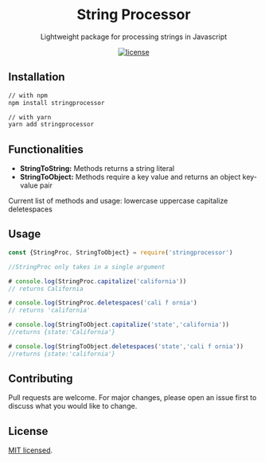 <h1 align="center">String Processor</h1>

<div align="center">

Lightweight package for processing strings in Javascript 

[![license](https://img.shields.io/badge/license-MIT-blue.svg)](https://github.com/ptxd/stringprocessor.git/master/LICENSE)

</div>

## Installation

```sh
// with npm
npm install stringprocessor

// with yarn
yarn add stringprocessor
```
## Functionalities


* **StringToString:** Methods returns a string literal
* **StringToObject:** Methods require a key value and returns an object key-value pair

Current list of methods and usage:
lowercase
uppercase
capitalize
deletespaces

## Usage
```js
const {StringProc, StringToObject} = require('stringprocessor')

//StringProc only takes in a single argument

# console.log(StringProc.capitalize('california')) 
// returns California

# console.log(StringProc.deletespaces('cali f ornia') 
// returns 'california'

# console.log(StringToObject.capitalize('state','california')) 
//returns {state:'California'}

# console.log(StringToObject.deletespaces('state','cali f ornia')) 
//returns {state:'california'}
```

## Contributing

Pull requests are welcome. For major changes, please open an issue first to discuss what you would like to change.

## License

[MIT licensed](./LICENSE).